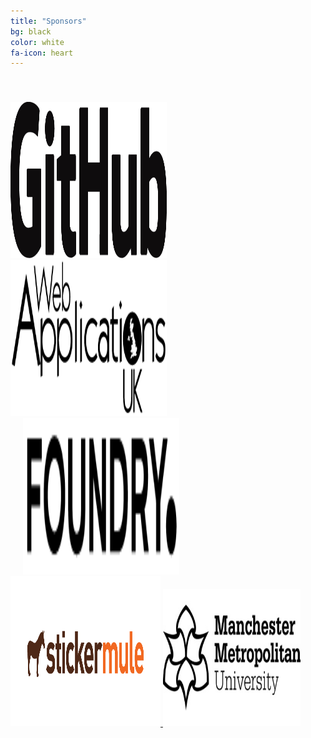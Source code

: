 ```yaml
---
title: "Sponsors"
bg: black
color: white
fa-icon: heart
---
```


<div class = "sponsor-block">

<a href="https://education.github.com/" target="blank">
<img src="img/sponsor/github-logo.png"  alt="GitHub Logo" height="250" width="250" style="padding-top: 40px;">

<br>


<a href="https://www.webapplicationsuk.com/" target="blank">
<img src="img/sponsor/wauk-logo.png" class = "sponsor-logo" alt="Web Apllications UK Logo" height="250" width="250">
</a>

<a href="https://www.foundry.com/" target="blank">
<img src="img/sponsor/foundry-logo.png" class = "sponsor-logo" alt="The Foundry Logo" height="250" width="250" style="padding-left: 20px;">
</a>


<br>

<a href="http://hackp.ac/mlh-stickermule-hackathons" target="blank">
<img src="img/sponsor/sticker-mule-logo.png" class = "sponsor-logo" alt="Sticker Mule Logo" height="240" width="240">
</a>

<a href="https://www2.mmu.ac.uk/" target="blank">
<img src="img/sponsor/mmu-logo.jpg" class = "sponsor-logo" alt="Manchester Metropolitan University Logo" height="220" width="220">
</a>


</div>
